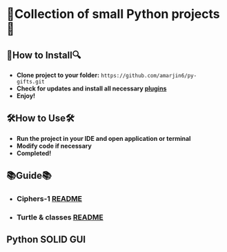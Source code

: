 # 🐍Collection of small Python projects🐍

## 🔎**How to Install**🔍
* **Clone project to your folder:** `https://github.com/amarjin6/py-gifts.git`
* **Check for updates and install all necessary [plugins](https://github.com/amarjin6/py-gifts/requirements)**
* **Enjoy!**

## 🛠**How to Use**🛠
* **Run the project in your IDE and open application or terminal**
* **Modify code if necessary**
* **Completed!**

## 📚**Guide**📚
* ### **Ciphers-1** [README](https://github.com/amarjin6/py-gifts/tree/master/ciphers-v1)
* ### **Turtle & classes** [README](https://github.com/amarjin6/py-gifts/tree/master/turtle%20%26%20classes)

## Python SOLID GUI
